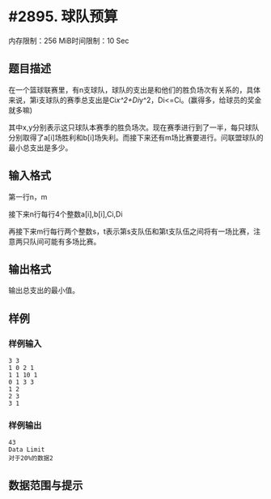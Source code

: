 # #2895. 球队预算

内存限制：256 MiB时间限制：10 Sec

## 题目描述

在一个篮球联赛里，有n支球队，球队的支出是和他们的胜负场次有关系的，具体来说，第i支球队的赛季总支出是Ci*x^2+Di*y^2，Di<=Ci。(赢得多，给球员的奖金就多嘛)

其中x,y分别表示这只球队本赛季的胜负场次。现在赛季进行到了一半，每只球队分别取得了a[i]场胜利和b[i]场失利。而接下来还有m场比赛要进行。问联盟球队的最小总支出是多少。

## 输入格式

第一行n，m

接下来n行每行4个整数a[i],b[i],Ci,Di

再接下来m行每行两个整数s，t表示第s支队伍和第t支队伍之间将有一场比赛，注意两只队间可能有多场比赛。

## 输出格式

 

输出总支出的最小值。

## 样例

### 样例输入

    
    
    3 3
    1 0 2 1
    1 1 10 1
    0 1 3 3
    1 2
    2 3
    3 1
    
    

### 样例输出

    
    
    43
    Data Limit
    对于20%的数据2
    

## 数据范围与提示
